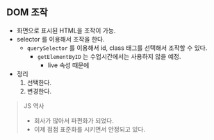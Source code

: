 ## DOM 조작

* 화면으로 표시된 HTML을 조작이 가능.
* selector 를 이용해서 조작을 한다. 
  * `querySelector` 를 이용해서 id, class 태그를 선택해서 조작할 수 있다. 
    * `getElementByID` 는 수업시간에서는 사용하지 않을 예정.
      * live 속성 때문에
* 정리
  1. 선택한다.
  2. 변경한다.

> JS 역사
>
> * 회사가 많아서 파편화가 되었다.
> * 이제 점점 표준화를 시키면서 안정되고 있다.